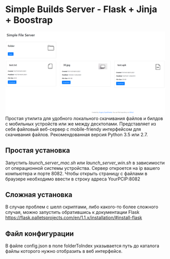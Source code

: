 # Simple Builds Server - Flask + Jinja + Boostrap
![github-small](files/server_desktop.png)
Простая утилита для удобного локального скачивания файлов и билдов с мобильных устройств или же между десктопами. Представляет из себя файловый веб-сервер с mobile-friendy интерфейсом для скачивания файлов.
Рекомендованная версия Python 3.5 или 2.7.

## Простая установка

Запустить *launch_server_mac.sh* или *launch_server_win.sh* в зависимости от операционной системы устройства. Сервер откроется на ip вашего компьютера и порте 8082. Чтобы открыть страницу с файлами в браузере необходимо ввести в строку адреса YourPCIP:8082

## Сложная установка

В случае проблем с шелл скриптами, либо какого-то более сложного случая, можно запустить обратившись к документации Flask https://flask.palletsprojects.com/en/1.1.x/installation/#install-flask

## Файл конфигурации

В файле config.json в поле folderToIndex указывается путь до каталога файлы которого нужно отобразить в веб интерфейсе.
